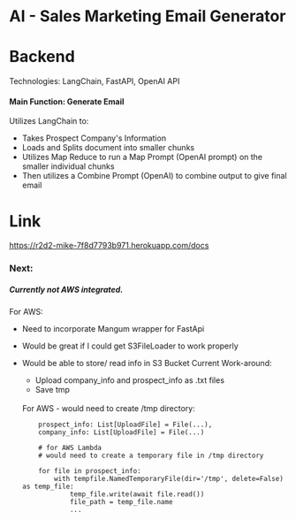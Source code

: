 # AI - Sales Marketing Email Generator

# Backend
Technologies: LangChain, FastAPI, OpenAI API
#### Main Function: Generate Email
Utilizes LangChain to:
- Takes Prospect Company's Information
- Loads and Splits document into smaller chunks
- Utilizes Map Reduce to run a Map Prompt (OpenAI prompt) on the smaller individual chunks
- Then utilizes a Combine Prompt (OpenAI) to combine output to give final email

# Link
https://r2d2-mike-7f8d7793b971.herokuapp.com/docs


### Next:
##### Currently not AWS integrated.

For AWS:
- Need to incorporate Mangum wrapper for FastApi
- Would be great if I could get S3FileLoader to work properly
- Would be able to store/ read info in S3 Bucket
    Current Work-around:
    - Upload company_info and prospect_info as .txt files 
    - Save tmp

    <br>
    For AWS - would need to create /tmp directory:

    ```
        prospect_info: List[UploadFile] = File(...),
        company_info: List[UploadFile] = File(...)

        # for AWS Lambda
        # would need to create a temporary file in /tmp directory

        for file in prospect_info:
            with tempfile.NamedTemporaryFile(dir='/tmp', delete=False) as temp_file:
                temp_file.write(await file.read())
                file_path = temp_file.name
                ...
    ```

